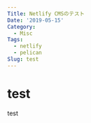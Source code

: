 ```yaml
---
Title: Netlify CMSのテスト
Date: '2019-05-15'
Category:
  - Misc
Tags:
  - netlify
  - pelican
Slug: test
---
```

# test
test
